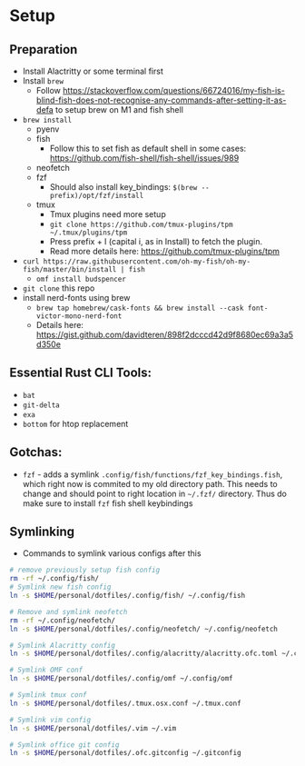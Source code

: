 # Setup

## Preparation
- Install Alactritty or some terminal first
- Install `brew`
    - Follow https://stackoverflow.com/questions/66724016/my-fish-is-blind-fish-does-not-recognise-any-commands-after-setting-it-as-defa to setup brew on M1 and fish shell
- `brew install`
    - pyenv
    - fish
      - Follow this to set fish as default shell in some cases: https://github.com/fish-shell/fish-shell/issues/989 
    - neofetch
    - fzf
        - Should also install key_bindings: `$(brew --prefix)/opt/fzf/install`
    - tmux
      - Tmux plugins need more setup
      - `git clone https://github.com/tmux-plugins/tpm ~/.tmux/plugins/tpm`
      - Press prefix + I (capital i, as in Install) to fetch the plugin.
      - Read more details here: https://github.com/tmux-plugins/tpm
- `curl https://raw.githubusercontent.com/oh-my-fish/oh-my-fish/master/bin/install | fish`
    - `omf install budspencer`
- `git clone` this repo
- install nerd-fonts using brew
    - `brew tap homebrew/cask-fonts && brew install --cask font-victor-mono-nerd-font`
    - Details here: https://gist.github.com/davidteren/898f2dcccd42d9f8680ec69a3a5d350e

## Essential Rust CLI Tools:

- `bat`
- `git-delta`
- `exa`
- `bottom` for htop replacement

## Gotchas:

- `fzf` - adds a symlink `.config/fish/functions/fzf_key_bindings.fish`,
  which right now is commited to my old directory path. This needs to change
  and should point to right location in `~/.fzf/` directory.
  Thus do make sure to install `fzf` fish shell keybindings

## Symlinking
- Commands to symlink various configs after this

```sh
# remove previously setup fish config
rm -rf ~/.config/fish/
# Symlink new fish config
ln -s $HOME/personal/dotfiles/.config/fish/ ~/.config/fish

# Remove and symlink neofetch
rm -rf ~/.config/neofetch/
ln -s $HOME/personal/dotfiles/.config/neofetch/ ~/.config/neofetch

# Symlink Alacritty config
ln -s $HOME/personal/dotfiles/.config/alacritty/alacritty.ofc.toml ~/.config/alacritty/alacritty.toml

# Symlink OMF conf
ln -s $HOME/personal/dotfiles/.config/omf ~/.config/omf

# Symlink tmux conf
ln -s $HOME/personal/dotfiles/.tmux.osx.conf ~/.tmux.conf

# Symlink vim config
ln -s $HOME/personal/dotfiles/.vim ~/.vim

# Symlink office git config
ln -s $HOME/personal/dotfiles/.ofc.gitconfig ~/.gitconfig

```
